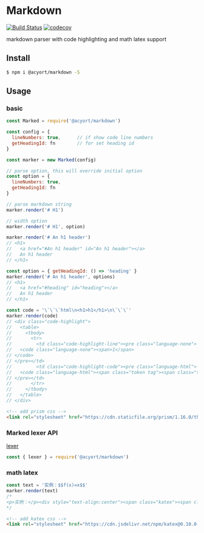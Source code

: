 # Markdown

[![Build Status](https://travis-ci.org/acyortjs/markdown.svg?branch=master)](https://travis-ci.org/acyortjs/markdown)
[![codecov](https://codecov.io/gh/acyortjs/markdown/branch/master/graph/badge.svg)](https://codecov.io/gh/acyortjs/markdown)

markdown parser with code highlighting and math latex support

## Install

```bash
$ npm i @acyort/markdown -S
```

## Usage

### basic

```js
const Marked = require('@acyort/markdown')

const config = {
  lineNumbers: true,      // if show code line numbers
  getHeadingId: fn        // for set heading id
}

const marker = new Marked(config)

// parse option, this will override initial option
const option = {
  lineNumbers: true,
  getHeadingId: fn
}

// parse markdown string
marker.render('# H1')

// width option
marker.render('# H1', option)

marker.render('# An h1 header')
// <h1>
//   <a href="#An h1 header" id="An h1 header"></a>
//   An h1 header
// </h1>

const option = { getHeadingId: () => 'heading' }
marker.render('# An h1 header', options)
// <h1>
//   <a href="#heading" id="heading"></a>
//   An h1 header
// </h1>

const code = '\`\`\`html\n<h1>h1</h1>\n\`\`\`'
marker.render(code)
// <div class="code-highlight">
//   <table>
//     <tbody>
//       <tr>
//         <td class="code-highlight-line"><pre class="language-none">
//   <code class="language-none"><span>1</span>
// </code>
// </pre></td>
//         <td class="code-highlight-code"><pre class="language-html">
//   <code class="language-html"><span class="token tag"><span class="token tag"><span class="token punctuation">&lt;</span>h1</span><span class="token punctuation">></span></span>h1<span class="token tag"><span class="token tag"><span class="token punctuation">&lt;/</span>h1</span><span class="token punctuation">></span></span></code>
// </pre></td>
//       </tr>
//     </tbody>
//   </table>
// </div>
```

```html
<!-- add prism css -->
<link rel="stylesheet" href="https://cdn.staticfile.org/prism/1.16.0/themes/prism.min.css" />
```

### Marked lexer API

[lexer](https://marked.js.org/#/USING_PRO.md#lexer)

```js
const { lexer } = require('@acyort/markdown')
```

### math latex

```js
const text = '实例：$$f(x)=x$$'
marker.render(text)
/*
<p>实例：</p><div style="text-align:center"><span class="katex"><span class="katex-mathml"><math><semantics><mrow><mi>f</mi><mo>(</mo><mi>x</mi><mo>)</mo><mo>=</mo><mi>x</mi></mrow><annotation encoding="application/x-tex">f(x)=x</annotation></semantics></math></span><span class="katex-html" aria-hidden="true"><span class="base"><span class="strut" style="height:1em;vertical-align:-0.25em;"></span><span class="mord mathdefault" style="margin-right:0.10764em;">f</span><span class="mopen">(</span><span class="mord mathdefault">x</span><span class="mclose">)</span><span class="mspace" style="margin-right:0.2777777777777778em;"></span><span class="mrel">=</span><span class="mspace" style="margin-right:0.2777777777777778em;"></span></span><span class="base"><span class="strut" style="height:0.43056em;vertical-align:0em;"></span><span class="mord mathdefault">x</span></span></span></span></div>
*/
```

```html
<!-- add katex css -->
<link rel="stylesheet" href="https://cdn.jsdelivr.net/npm/katex@0.10.0-rc.1/dist/katex.min.css">
```
